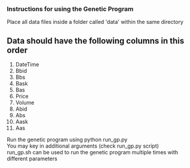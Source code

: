 ### Instructions for using the Genetic Program

Place all data files inside a folder called 'data' within the same directory

## Data should have the following columns in this order
<ol>
<li>DateTime</li>
<li>Bbid</li>
<li>Bbs</li>
<li>Bask</li>
<li>Bas</li>
<li>Price</li>
<li>Volume</li>
<li>Abid</li>
<li>Abs</li>
<li>Aask</li>
<li>Aas</li>
</ol>

Run the genetic program using python run_gp.py <br>
You may key in additional arguments (check run_gp.py script) <br>
run_gp.sh can be used to run the genetic program multiple times with different parameters <br>
